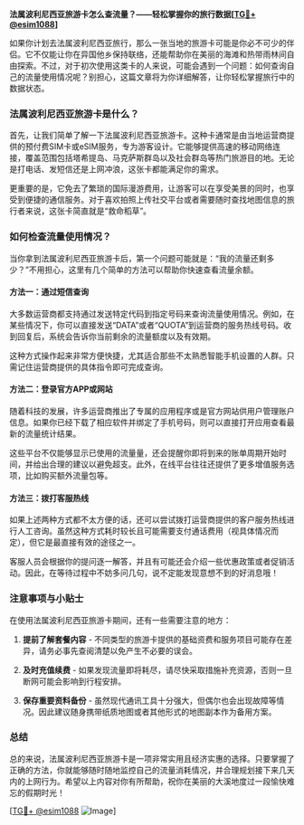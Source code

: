 **法属波利尼西亚旅游卡怎么查流量？——轻松掌握你的旅行数据[[TG💪+ @esim1088](https://t.me/s/esim1088)]**

如果你计划去法属波利尼西亚旅行，那么一张当地的旅游卡可能是你必不可少的伴侣。它不仅能让你在异国他乡保持联络，还能帮助你在美丽的海滩和热带雨林间自由探索。不过，对于初次使用这类卡的人来说，可能会遇到一个问题：如何查询自己的流量使用情况呢？别担心，这篇文章将为你详细解答，让你轻松掌握旅行中的数据状态。

### 法属波利尼西亚旅游卡是什么？

首先，让我们简单了解一下法属波利尼西亚旅游卡。这种卡通常是由当地运营商提供的预付费SIM卡或eSIM服务，专为游客设计。它能够提供高速的移动网络连接，覆盖范围包括塔希提岛、马克萨斯群岛以及社会群岛等热门旅游目的地。无论是打电话、发短信还是上网冲浪，这张卡都能满足你的需求。

更重要的是，它免去了繁琐的国际漫游费用，让游客可以在享受美景的同时，也享受到便捷的通信服务。对于喜欢拍照上传社交平台或者需要随时查找地图信息的旅行者来说，这张卡简直就是“救命稻草”。

### 如何检查流量使用情况？

当你拿到法属波利尼西亚旅游卡后，第一个问题可能就是：“我的流量还剩多少？”不用担心，这里有几个简单的方法可以帮助你快速查看流量余额。

#### 方法一：通过短信查询

大多数运营商都支持通过发送特定代码到指定号码来查询流量使用情况。例如，在某些情况下，你可以直接发送“DATA”或者“QUOTA”到运营商的服务热线号码。收到回复后，系统会告诉你当前剩余的流量额度以及有效期。

这种方式操作起来非常方便快捷，尤其适合那些不太熟悉智能手机设置的人群。只需记住运营商提供的具体指令即可完成查询。

#### 方法二：登录官方APP或网站

随着科技的发展，许多运营商推出了专属的应用程序或是官方网站供用户管理账户信息。如果你已经下载了相应软件并绑定了手机号码，则可以直接打开应用查看最新的流量统计结果。

这些平台不仅能够显示已使用的流量量，还会提醒你即将到来的账单周期开始时间，并给出合理的建议以避免超支。此外，在线平台往往还提供了更多增值服务选项，比如购买额外流量包等。

#### 方法三：拨打客服热线

如果上述两种方式都不太方便的话，还可以尝试拨打运营商提供的客户服务热线进行人工咨询。虽然这种方式耗时较长且可能需要支付通话费用（视具体情况而定），但它是最直接有效的途径之一。

客服人员会根据你的提问逐一解答，并且有可能还会介绍一些优惠政策或者促销活动。因此，在等待过程中不妨多问几句，说不定能发现意想不到的好消息哦！

### 注意事项与小贴士

在使用法属波利尼西亚旅游卡期间，还有一些需要注意的地方：

1. **提前了解套餐内容** - 不同类型的旅游卡提供的基础资费和服务项目可能存在差异，请务必事先查阅清楚以免产生不必要的误会。
   
2. **及时充值续费** - 如果发现流量即将耗尽，请尽快采取措施补充资源，否则一旦断网可能会影响到行程安排。

3. **保存重要资料备份** - 虽然现代通讯工具十分强大，但偶尔也会出现故障等情况。因此建议随身携带纸质地图或者其他形式的地图副本作为备用方案。

### 总结

总的来说，法属波利尼西亚旅游卡是一项非常实用且经济实惠的选择。只要掌握了正确的方法，你就能够随时随地监控自己的流量消耗情况，并合理规划接下来几天内的上网行为。希望以上内容对你有所帮助，祝你在美丽的大溪地度过一段愉快难忘的假期时光！

[[TG💪+ @esim1088](https://t.me/s/esim1088) ![Image](https://i.postimg.cc/4NQfJmqS/Snipaste-2025-05-13-00-14-12.png)]